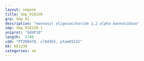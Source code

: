 ```yaml
---
layout: smgene
title: Smp_018150
grp: Smp_01
description: "mannosyl oligosaccharide 1,2 alpha mannosidase"
smp: Smp_018150.1
uniprot: "G4VP10"
length:  1746
cdd: "PTZ00470, cl04955, pfam01532"
kk: K01230
categories: sm
---
```

